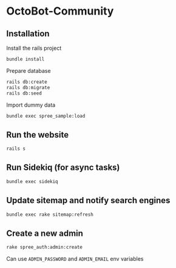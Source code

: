 # OctoBot-Community

## Installation

Install the rails project
```bash
bundle install
```
Prepare database
```bash
rails db:create
rails db:migrate
rails db:seed
```
Import dummy data
```bash
bundle exec spree_sample:load
```

## Run the website
```bash
rails s
```

## Run Sidekiq (for async tasks)
```bash
bundle exec sidekiq
```

## Update sitemap and notify search engines
```bash
bundle exec rake sitemap:refresh
```

## Create a new admin
```bash
rake spree_auth:admin:create
```
Can use `ADMIN_PASSWORD` and `ADMIN_EMAIL` env variables
